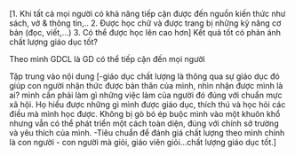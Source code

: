 [1. Khi tất cả mọi người có khả năng tiếp cận được đến nguồn kiến thức như sách, vở &amp; thông tin,..
2. Được học chữ và được trang bị những kỹ năng cơ bản (đọc, viết,...)
3. Có thể được học lên cao hơn]
Kết quả tốt có phản ánh chất lượng giáo dục tốt?

Theo mình GDCL là GD có thể tiếp cận đến mọi người



Tập trung vào nội dung
[-giáo dục chất lượng là thông qua sự giáo dục đó giúp con người nhận thức được bản thân của mình, nhìn nhận được mình là ai? mình cần phải làm gì những việc làm của người đó đúng với chuẩn mực xã hội. Họ hiểu được những gì mình được giáo dục, thích thú và học hỏi các điều mà mình học được. Không bị gò bó ép buộc mình vào một khuôn khổ 
nhưng vẫn có thể phát triển một cách toàn diện, đúng với chính sở trường và yêu thích của mình.
-Tiêu chuẩn để đánh giá chất lượng theo mình chính là con người - con người mà giỏi, giáo viên giỏi...chất lượng giáo dục tốt.]

